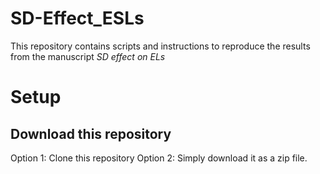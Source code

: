 # SD-Effect_ESLs
This repository contains scripts and instructions to reproduce the results from the manuscript *SD effect on ELs*

# Setup
## Download this repository
Option 1: Clone this repository
Option 2: Simply download it as a zip file.



